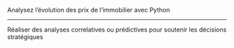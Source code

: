 Analysez l’évolution des prix de l’immobilier avec Python

---------------------

Réaliser des analyses correlatives ou prédictives pour soutenir les décisions stratégiques
